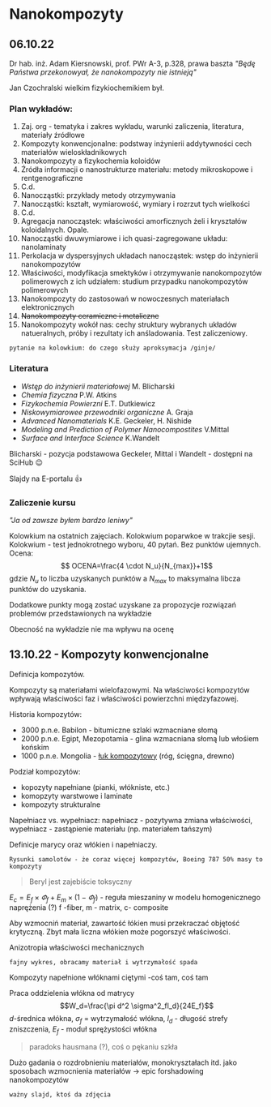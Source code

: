 # Nanokompozyty
## 06.10.22

Dr hab. inż. Adam Kiersnowski, prof. PWr
A-3, p.328, prawa baszta
*"Będę Państwa przekonowyał, że nanokompozyty nie istnieją"*

Jan Czochralski wielkim fizykiochemikiem był.

### Plan wykładów:
1. Zaj. org - tematyka i zakres wykładu, warunki zaliczenia, literatura, materiały źródłowe
2. Kompozyty konwencjonalne: podstway inżynierii addytywności cech materiałów wieloskładnikowych
3. Nanokompozyty a fizykochemia koloidów
4. Źródła informacji o nanostrukturze materiału: metody mikroskopowe i rentgenograficzne
5. C.d.
6. Nanocząstki: przykłady metody otrzymywania
7. Nanocząstki: kształt, wymiarowość, wymiary i rozrzut tych wielkości
8. C.d.
9. Agregacja nanocząstek: właściwości amorficznych żeli i kryształów koloidalnych. Opale.
10. Nanocząstki dwuwymiarowe i ich quasi-zagregowane układu: nanolaminaty
11. Perkolacja w dyspersyjnych układach nanocząstek: wstęp do inżynierii nanokompozytów
12. Właściwości, modyfikacja smektyków i otrzymywanie nanokompozytów polimerowych z ich udziałem: studium przypadku nanokompozytów polimerowych
13. Nanokompozyty do zastosowań w nowoczesnych materiałach elektronicznych
14. ~~Nanokompozyty ceramiczne i metaliczne~~
15. Nanokompozyty wokół nas: cechy struktury wybranych układów natueralnych, próby i rezultaty ich anśladowania. Test zaliczeniowy.

`pytanie na kolowkium: do czego służy aproksymacja /ginje/`

### Literatura
* *Wstęp do inżynierii materiałowej* M. Blicharski
* *Chemia fizyczna* P.W. Atkins
* *Fizykochemia Powierzni* E.T. Dutkiewicz
* *Niskowymiarowee przewodniki organiczne* A. Graja
* *Advanced Nanomaterials* K.E. Geckeler, H. Nishide
* *Modeling and Prediction of Polymer Nanocompostites* V.Mittal
* *Surface and Interface Science* K.Wandelt

Blicharski - pozycja podstawowa
Geckeler, Mittal i Wandelt - dostępni na SciHub :wink: 

Slajdy na E-portalu :+1: 

### Zaliczenie kursu

*"Ja od zawsze byłem bardzo leniwy"*

Kolowkium na ostatnich zajęciach. Kolokwium poparwkoe w trakcjie sesji. Kolokwium - test jednokrotnego wyboru, 40 pytań. Bez punktów ujemnych. Ocena: $$ OCENA=\frac{4 \cdot N_u}{N_{max}}+1$$
gdzie $N_u$ to liczba uzyskanych punktów a $N_{max}$ to maksymalna libcza punktów do uzyskania.

Dodatkowe punkty mogą zostać uzyskane za propozycje rozwiązań problemów przedstawionych na wykładzie

Obecność na wykładzie nie ma wpływu na ocenę

## 13.10.22 - Kompozyty konwencjonalne

Definicja kompozytów.

Kompozyty są materiałami wielofazowymi. Na właściwości kompozytów wpływają właściwości faz i właściwości powierzchni międzyfazowej.

Historia kompozytów:

* 3000 p.n.e. Babilon - bitumiczne szlaki wzmacniane słomą
* 2000 p.n.e. Egipt, Mezopotamia - glina wzmacniana słomą lub włośiem końskim
* 1000 p.n.e. Mongolia - [łuk kompozytowy](en.wikipedia.org/wiki/composite_bow) (róg, ścięgna, drewno)

Podział kompozytów:

* kopozyty napełniane (pianki, włókniste, etc.)
* komopzyty warstwowe i laminate
* kompozyty strukturalne

Napełniacz vs. wypełniacz: napełniacz - pozytywna zmiana właściwości, wypełniacz - zastąpienie materiału (np. materiałem tańszym)

Definicje marycy oraz włókien i napełniaczy.

`Rysunki samolotów - że coraz więcej kompozytów, Boeing 787 50% masy to kompozyty`

> Beryl jest zajebiście toksyczny

$E_c=E_f\times \varPhi_f+E_m\times(1-\varPhi_f)$ - 
reguła mieszaniny w modelu homogenicznego naprężenia (?)
f -fiber, m - matrix, c- composite

Aby wzmocniń materiał, zawartość łókien musi przekraczać objętość krytyczną. Zbyt mała liczna włókien może pogorszyć właściwości.

Anizotropia właściwości mechanicznych 

`fajny wykres, obracamy materiał i wytrzymałość spada`

Kompozyty napełnione włóknami ciętymi -coś tam, coś tam

Praca oddzielenia włókna od matrycy
$$W_d=\frac{\pi d^2 \sigma^2_fl_d}{24E_f}$$
$d$-średnica włókna, $\sigma_f$ = wytrzymałość włókna, $l_d$ - długość strefy zniszczenia, $E_f$ - moduł sprężystości włókna

> paradoks hausmana (?), coś o pękaniu szkła

Dużo gadania o rozdrobnieniu materiałów, monokryształach itd. jako sposobach wzmocnienia materiałów -> epic forshadowing nanokompozytów

`ważny slajd, ktoś da zdjęcia`